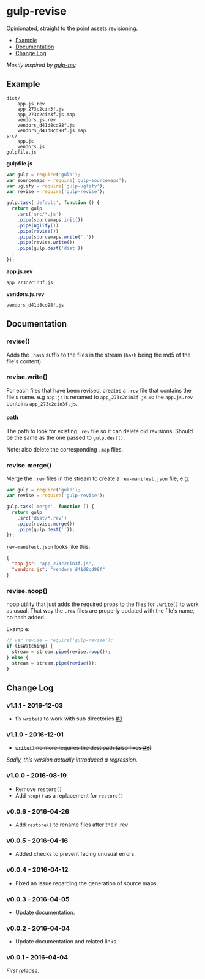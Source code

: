 # gulp-revise

Opinionated, straight to the point assets revisioning.

* [Example](#example)
* [Documentation](#documentation)
* [Change Log](#change-log)

*Mostly inspired by [gulp-rev](https://github.com/sindresorhus/gulp-rev).*

## Example

```
dist/
    app.js.rev
    app_273c2cin3f.js
    app_273c2cin3f.js.map
    vendors.js.rev
    vendors_d41d8cd98f.js
    vendors_d41d8cd98f.js.map
src/
    app.js
    vendors.js
gulpfile.js
```

**gulpfile.js**

```javascript
var gulp = require('gulp');
var sourcemaps = require('gulp-sourcemaps');
var uglify = require('gulp-uglify');
var revise = require('gulp-revise');

gulp.task('default', function () {
  return gulp
    .src('src/*.js')
    .pipe(sourcemaps.init())
    .pipe(uglify())
    .pipe(revise())
    .pipe(sourcemaps.write('.'))
    .pipe(revise.write())
    .pipe(gulp.dest('dist'))
  ;
});
```

**app.js.rev**

```
app_273c2cin3f.js
```

**vendors.js.rev**

```
vendors_d41d8cd98f.js
```

## Documentation

### revise()

Adds the `_hash` suffix to the files in the stream (`hash` being the md5 of the file's content).

### revise.write()

For each files that have been revised, creates a `.rev` file that contains the file's name.
e.g `app.js` is renamed to `app_273c2cin3f.js` so the `app.js.rev` contains `app_273c2cin3f.js`.

#### path

The path to look for existing `.rev` file so it can delete old revisions.
Should be the same as the one passed to `gulp.dest()`.

Note: also delete the corresponding `.map` files.

### revise.merge()

Merge the `.rev` files in the stream to create a `rev-manifest.json` file, e.g:

```javascript
var gulp = require('gulp');
var revise = require('gulp-revise');

gulp.task('merge', function () {
  return gulp
    .src('dist/*.rev')
    .pipe(revise.merge())
    .pipe(gulp.dest(''));
});
```

`rev-manifest.json` looks like this:

```json
{
  "app.js": "app_273c2cin3f.js",
  "vendors.js": "vendors_d41d8cd98f"
}
```

### revise.noop()

noop utility that just adds the required props to the files for `.write()` to work as usual.
That way the `.rev` files are properly updated with the file's name, no hash added.

Example:

```javascript
// var revise = require('gulp-revise');
if (isWatching) {
  stream = stream.pipe(revise.noop());
} else {
  stream = stream.pipe(revise());
}
```

## Change Log

### v1.1.1 - 2016-12-03

* fix `write()` to work with sub directories [#3](https://github.com/Zhouzi/gulp-revise/issues/3)

### v1.1.0 - 2016-12-01

* ~~`write()` no more requires the dest path (also fixes [#3](https://github.com/Zhouzi/gulp-revise/issues/3))~~

*Sadly, this version actually introduced a regression.*

### v1.0.0 - 2016-08-19

* Remove `restore()`
* Add `noop()` as a replacement for `restore()`

### v0.0.6 - 2016-04-26

* Add `restore()` to rename files after their .rev

### v0.0.5 - 2016-04-16

* Added checks to prevent facing unusual errors.

### v0.0.4 - 2016-04-12

* Fixed an issue regarding the generation of source maps.

### v0.0.3 - 2016-04-05

* Update documentation.

### v0.0.2 - 2016-04-04

* Update documentation and related links.

### v0.0.1 - 2016-04-04

*First release.*
